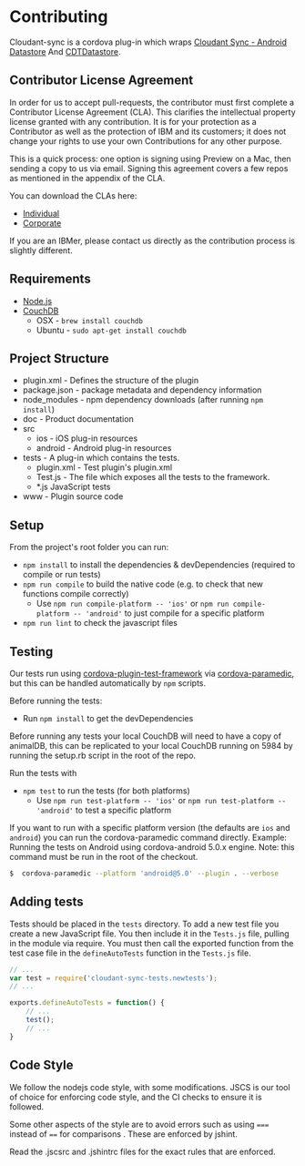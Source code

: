 # Contributing
Cloudant-sync is a cordova plug-in which wraps [Cloudant Sync - Android Datastore](https://github.com/cloudant/sync-android)
And [CDTDatastore](https://github.com/cloudant/CDTDatastore).

## Contributor License Agreement

In order for us to accept pull-requests, the contributor must first complete
a Contributor License Agreement (CLA). This clarifies the intellectual
property license granted with any contribution. It is for your protection as a
Contributor as well as the protection of IBM and its customers; it does not
change your rights to use your own Contributions for any other purpose.

This is a quick process: one option is signing using Preview on a Mac,
then sending a copy to us via email. Signing this agreement covers a few repos
as mentioned in the appendix of the CLA.

You can download the CLAs here:

 - [Individual](http://cloudant.github.io/cloudant-sync-eap/cla/cla-individual.pdf)
 - [Corporate](http://cloudant.github.io/cloudant-sync-eap/cla/cla-corporate.pdf)

If you are an IBMer, please contact us directly as the contribution process is
slightly different.

## Requirements
- [Node.js](https://nodejs.org)
- [CouchDB](http://couchdb.apache.org/)
  * OSX - `brew install couchdb`
  * Ubuntu - `sudo apt-get install couchdb`

## Project Structure
- plugin.xml - Defines the structure of the plugin
- package.json - package metadata and dependency information
- node_modules - npm dependency downloads (after running `npm install`)
- doc - Product documentation
- src
  * ios - iOS plug-in resources
  * android - Android plug-in resources
- tests - A plug-in which contains the tests.
  * plugin.xml - Test plugin's plugin.xml
  * Test.js - The file which exposes all the tests to the framework.
  * \*.js JavaScript tests
- www - Plugin source code

## Setup
From the project's root folder you can run:
- `npm install` to install the dependencies & devDependencies (required to compile
   or run tests)
- `npm run compile` to build the native code (e.g. to check that new
  functions compile correctly)
    - Use `npm run compile-platform -- 'ios'` or `npm run compile-platform -- 'android'`
     to just compile for a specific platform
- `npm run lint` to check the javascript files


## Testing
Our tests run using [cordova-plugin-test-framework](https://github.com/apache/cordova-plugin-test-framework) via [cordova-paramedic](https://github.com/apache/cordova-paramedic), but this can be handled automatically
by `npm` scripts.

Before running the tests:
- Run `npm install` to get the devDependencies

Before running any tests your local CouchDB will need to have a copy of animalDB, this can be replicated
to your local CouchDB running on 5984 by running the setup.rb script in the root of the repo.

Run the tests with
- `npm test` to run the tests (for both platforms)
    - Use `npm run test-platform -- 'ios'` or `npm run test-platform -- 'android'`
     to test a specific platform

If you want to run with a specific platform version (the defaults are `ios` and `android`)
you can run the cordova-paramedic command directly. Example: Running the tests on
Android using cordova-android 5.0.x engine. Note: this command must be run in
the root of the checkout.
```sh
$  cordova-paramedic --platform 'android@5.0' --plugin . --verbose
```

## Adding tests
Tests should be placed in the `tests` directory.  To add a new test file
you create a new JavaScript file. You then include it in the `Tests.js` file,
pulling in the module via require. You must then call the exported function from
the test case file in the `defineAutoTests` function in the `Tests.js` file.

```js
// ...
var test = require('cloudant-sync-tests.newtests');
// ...

exports.defineAutoTests = function() {
    // ...
    test();
    // ...
}
```

## Code Style

We follow the nodejs code style, with some modifications. JSCS is our tool of
choice for enforcing code style, and the CI checks to ensure it is followed.

Some other aspects of the style are to avoid errors such as using `===` instead of
`==` for comparisons . These are enforced by jshint.

Read the .jscsrc and .jshintrc files for the exact rules that are enforced.
